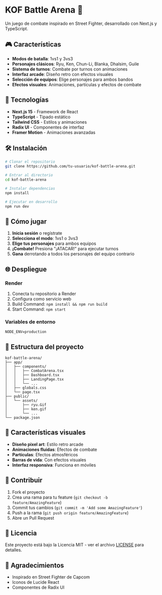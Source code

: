 # KOF Battle Arena 🥊

Un juego de combate inspirado en Street Fighter, desarrollado con Next.js y TypeScript.

## 🎮 Características

- **Modos de batalla**: 1vs1 y 3vs3
- **Personajes clásicos**: Ryu, Ken, Chun-Li, Blanka, Dhalsim, Guile
- **Sistema de turnos**: Combate por turnos con animaciones
- **Interfaz arcade**: Diseño retro con efectos visuales
- **Selección de equipos**: Elige personajes para ambos bandos
- **Efectos visuales**: Animaciones, partículas y efectos de combate

## 🚀 Tecnologías

- **Next.js 15** - Framework de React
- **TypeScript** - Tipado estático
- **Tailwind CSS** - Estilos y animaciones
- **Radix UI** - Componentes de interfaz
- **Framer Motion** - Animaciones avanzadas

## 🛠️ Instalación

```bash
# Clonar el repositorio
git clone https://github.com/tu-usuario/kof-battle-arena.git

# Entrar al directorio
cd kof-battle-arena

# Instalar dependencias
npm install

# Ejecutar en desarrollo
npm run dev
```

## 🎯 Cómo jugar

1. **Inicia sesión** o regístrate
2. **Selecciona el modo**: 1vs1 o 3vs3
3. **Elige tus personajes** para ambos equipos
4. **¡Combate!** Presiona "¡ATACAR!" para ejecutar turnos
5. **Gana** derrotando a todos los personajes del equipo contrario

## 🌐 Despliegue

### Render
1. Conecta tu repositorio a Render
2. Configura como servicio web
3. Build Command: `npm install && npm run build`
4. Start Command: `npm start`

### Variables de entorno
```env
NODE_ENV=production
```

## 📁 Estructura del proyecto

```
kof-battle-arena/
├── app/
│   ├── components/
│   │   ├── CombatArena.tsx
│   │   ├── Dashboard.tsx
│   │   ├── LandingPage.tsx
│   │   └── ...
│   ├── globals.css
│   └── page.tsx
├── public/
│   └── assets/
│       ├── ryu.Gif
│       ├── ken.gif
│       └── ...
└── package.json
```

## 🎨 Características visuales

- **Diseño pixel art**: Estilo retro arcade
- **Animaciones fluidas**: Efectos de combate
- **Partículas**: Efectos atmosféricos
- **Barras de vida**: Con efectos visuales
- **Interfaz responsiva**: Funciona en móviles

## 🤝 Contribuir

1. Fork el proyecto
2. Crea una rama para tu feature (`git checkout -b feature/AmazingFeature`)
3. Commit tus cambios (`git commit -m 'Add some AmazingFeature'`)
4. Push a la rama (`git push origin feature/AmazingFeature`)
5. Abre un Pull Request

## 📄 Licencia

Este proyecto está bajo la Licencia MIT - ver el archivo [LICENSE](LICENSE) para detalles.

## 🙏 Agradecimientos

- Inspirado en Street Fighter de Capcom
- Iconos de Lucide React
- Componentes de Radix UI 